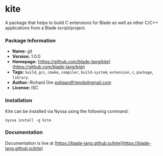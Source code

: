 # kite

A package that helps to build C extensions for Blade as well as other C/C++ applications from a Blade script/project.


### Package Information

- **Name:** git
- **Version:** 1.0.0
- **Homepage:** [https://github.com/blade-lang/kite](https://github.com/blade-lang/kite)
- **Tags:** `build`, `gcc`, `cmake`, `compiler`, `build-system`, `extension`, `c`, `package`, `library`.
- **Author:** Richard Ore <eqliqandfriends@gmail.com>
- **License:** ISC


### Installation

Kite can be installed via Nyssa using the following command:

```
nyssa install -g kite
```

### Documentation

Documentation is live at [https://blade-lang.github.io/kite](https://blade-lang.github.io/kite)
